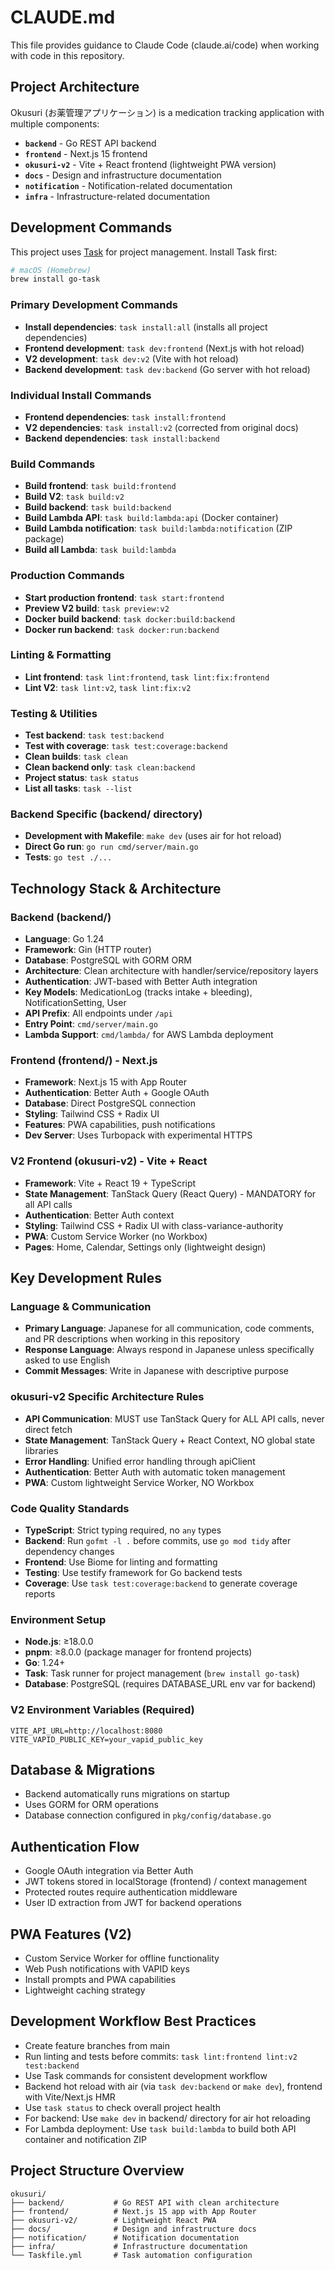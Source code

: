 # CLAUDE.md

This file provides guidance to Claude Code (claude.ai/code) when working with code in this repository.

## Project Architecture

Okusuri (お薬管理アプリケーション) is a medication tracking application with multiple components:

- **`backend`** - Go REST API backend
- **`frontend`** - Next.js 15 frontend 
- **`okusuri-v2`** - Vite + React frontend (lightweight PWA version)
- **`docs`** - Design and infrastructure documentation
- **`notification`** - Notification-related documentation
- **`infra`** - Infrastructure-related documentation

## Development Commands

This project uses [Task](https://taskfile.dev/) for project management. Install Task first:

```bash
# macOS (Homebrew)
brew install go-task
```

### Primary Development Commands
- **Install dependencies**: `task install:all` (installs all project dependencies)
- **Frontend development**: `task dev:frontend` (Next.js with hot reload)
- **V2 development**: `task dev:v2` (Vite with hot reload) 
- **Backend development**: `task dev:backend` (Go server with hot reload)

### Individual Install Commands
- **Frontend dependencies**: `task install:frontend`
- **V2 dependencies**: `task install:v2` (corrected from original docs)
- **Backend dependencies**: `task install:backend`

### Build Commands
- **Build frontend**: `task build:frontend`
- **Build V2**: `task build:v2`
- **Build backend**: `task build:backend`
- **Build Lambda API**: `task build:lambda:api` (Docker container)
- **Build Lambda notification**: `task build:lambda:notification` (ZIP package)
- **Build all Lambda**: `task build:lambda`

### Production Commands
- **Start production frontend**: `task start:frontend`
- **Preview V2 build**: `task preview:v2`
- **Docker build backend**: `task docker:build:backend`
- **Docker run backend**: `task docker:run:backend`

### Linting & Formatting
- **Lint frontend**: `task lint:frontend`, `task lint:fix:frontend`
- **Lint V2**: `task lint:v2`, `task lint:fix:v2`

### Testing & Utilities  
- **Test backend**: `task test:backend`
- **Test with coverage**: `task test:coverage:backend`
- **Clean builds**: `task clean`
- **Clean backend only**: `task clean:backend`
- **Project status**: `task status`
- **List all tasks**: `task --list`

### Backend Specific (backend/ directory)
- **Development with Makefile**: `make dev` (uses air for hot reload)
- **Direct Go run**: `go run cmd/server/main.go`
- **Tests**: `go test ./...`

## Technology Stack & Architecture

### Backend (backend/)
- **Language**: Go 1.24
- **Framework**: Gin (HTTP router)
- **Database**: PostgreSQL with GORM ORM
- **Architecture**: Clean architecture with handler/service/repository layers
- **Authentication**: JWT-based with Better Auth integration
- **Key Models**: MedicationLog (tracks intake + bleeding), NotificationSetting, User
- **API Prefix**: All endpoints under `/api`
- **Entry Point**: `cmd/server/main.go`
- **Lambda Support**: `cmd/lambda/` for AWS Lambda deployment

### Frontend (frontend/) - Next.js
- **Framework**: Next.js 15 with App Router
- **Authentication**: Better Auth + Google OAuth
- **Database**: Direct PostgreSQL connection
- **Styling**: Tailwind CSS + Radix UI
- **Features**: PWA capabilities, push notifications
- **Dev Server**: Uses Turbopack with experimental HTTPS

### V2 Frontend (okusuri-v2) - Vite + React
- **Framework**: Vite + React 19 + TypeScript
- **State Management**: TanStack Query (React Query) - MANDATORY for all API calls
- **Authentication**: Better Auth context
- **Styling**: Tailwind CSS + Radix UI with class-variance-authority
- **PWA**: Custom Service Worker (no Workbox)
- **Pages**: Home, Calendar, Settings only (lightweight design)

## Key Development Rules

### Language & Communication
- **Primary Language**: Japanese for all communication, code comments, and PR descriptions when working in this repository
- **Response Language**: Always respond in Japanese unless specifically asked to use English
- **Commit Messages**: Write in Japanese with descriptive purpose

### okusuri-v2 Specific Architecture Rules
- **API Communication**: MUST use TanStack Query for ALL API calls, never direct fetch
- **State Management**: TanStack Query + React Context, NO global state libraries
- **Error Handling**: Unified error handling through apiClient
- **Authentication**: Better Auth with automatic token management
- **PWA**: Custom lightweight Service Worker, NO Workbox

### Code Quality Standards
- **TypeScript**: Strict typing required, no `any` types
- **Backend**: Run `gofmt -l .` before commits, use `go mod tidy` after dependency changes
- **Frontend**: Use Biome for linting and formatting
- **Testing**: Use testify framework for Go backend tests
- **Coverage**: Use `task test:coverage:backend` to generate coverage reports

### Environment Setup
- **Node.js**: ≥18.0.0
- **pnpm**: ≥8.0.0 (package manager for frontend projects)
- **Go**: 1.24+
- **Task**: Task runner for project management (`brew install go-task`)
- **Database**: PostgreSQL (requires DATABASE_URL env var for backend)

### V2 Environment Variables (Required)
```env
VITE_API_URL=http://localhost:8080
VITE_VAPID_PUBLIC_KEY=your_vapid_public_key
```

## Database & Migrations
- Backend automatically runs migrations on startup
- Uses GORM for ORM operations
- Database connection configured in `pkg/config/database.go`

## Authentication Flow
- Google OAuth integration via Better Auth
- JWT tokens stored in localStorage (frontend) / context management
- Protected routes require authentication middleware
- User ID extraction from JWT for backend operations

## PWA Features (V2)
- Custom Service Worker for offline functionality
- Web Push notifications with VAPID keys
- Install prompts and PWA capabilities
- Lightweight caching strategy

## Development Workflow Best Practices
- Create feature branches from main
- Run linting and tests before commits: `task lint:frontend lint:v2 test:backend`
- Use Task commands for consistent development workflow
- Backend hot reload with air (via `task dev:backend` or `make dev`), frontend with Vite/Next.js HMR
- Use `task status` to check overall project health
- For backend: Use `make dev` in backend/ directory for air hot reloading
- For Lambda deployment: Use `task build:lambda` to build both API container and notification ZIP

## Project Structure Overview
```
okusuri/
├── backend/           # Go REST API with clean architecture
├── frontend/          # Next.js 15 app with App Router
├── okusuri-v2/        # Lightweight React PWA
├── docs/              # Design and infrastructure docs
├── notification/      # Notification documentation
├── infra/             # Infrastructure documentation
└── Taskfile.yml       # Task automation configuration
```